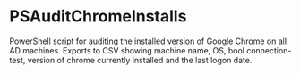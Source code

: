 # PSAuditChromeInstalls
PowerShell script for auditing the installed version of Google Chrome on all AD machines.
Exports to CSV showing machine name, OS, bool connection-test, version of chrome currently installed and the last logon date.
